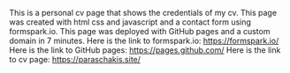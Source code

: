 Τhis is a personal cv page that shows the credentials of my cv.
This page was created with html css and javascript and a contact form using formspark.io.
This page was deployed with GitHub pages and a custom domain in 7 minutes.
Here is the link to formspark.io: https://formspark.io/
Here is the link to GitHub pages: 
https://pages.github.com/
Here is the link to cv page: https://paraschakis.site/


